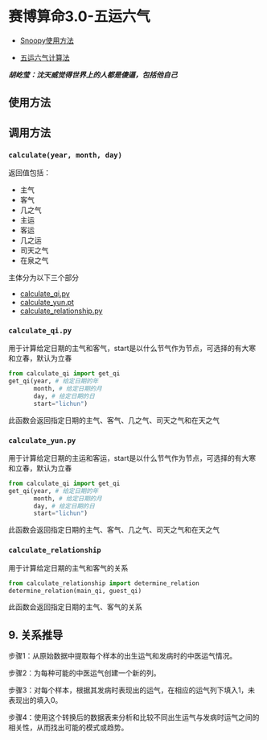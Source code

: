 # 赛博算命3.0-五运六气

- [Snoopy使用方法](#使用方法)

- [五运六气计算法](#五运六气计算方法)

***胡屹莹：沈天威觉得世界上的人都是傻逼，包括他自己***

## 使用方法

## 调用方法

### `calculate(year, month, day)`
返回值包括：
- 主气
- 客气
- 几之气 
- 主运
- 客运
- 几之运 
- 司天之气
- 在泉之气

主体分为以下三个部分
- [calculate_qi.py](./calculate_qi.py)
- [calculate_yun.pt](./calculate_yun.py)
- [calculate_relationship.py](./calculate_relationship.py)

### `calculate_qi.py`

用于计算给定日期的主气和客气，start是以什么节气作为节点，可选择的有大寒和立春，默认为立春 
```python
from calculate_qi import get_qi
get_qi(year, # 给定日期的年
       month, # 给定日期的月
       day, # 给定日期的日
       start="lichun") 
```
此函数会返回指定日期的主气、客气、几之气、司天之气和在天之气

### `calculate_yun.py`
 
用于计算给定日期的主运和客运，start是以什么节气作为节点，可选择的有大寒和立春，默认为立春
```python
from calculate_qi import get_qi
get_qi(year, # 给定日期的年
       month, # 给定日期的月
       day, # 给定日期的日
       start="lichun") 
```
此函数会返回指定日期的主气、客气、几之气、司天之气和在天之气

### `calculate_relationship`
 
用于计算给定日期的主气和客气的关系
```python
from calculate_relationship import determine_relation
determine_relation(main_qi, guest_qi)
```
此函数会返回指定日期的主气、客气的关系


## 9. 关系推导

步骤1：从原始数据中提取每个样本的出生运气和发病时的中医运气情况。

步骤2：为每种可能的中医运气创建一个新的列。

步骤3：对每个样本，根据其发病时表现出的运气，在相应的运气列下填入1，未表现出的填入0。

步骤4：使用这个转换后的数据表来分析和比较不同出生运气与发病时运气之间的相关性，从而找出可能的模式或趋势。